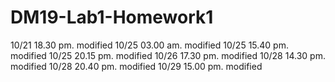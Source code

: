 # DM19-Lab1-Homework1
10/21 18.30 pm. modified
10/25 03.00 am. modified
10/25 15.40 pm. modified
10/25 20.15 pm. modified
10/26 17.30 pm. modified
10/28 14.30 pm. modified
10/28 20.40 pm. modified
10/29 15.00 pm. modified